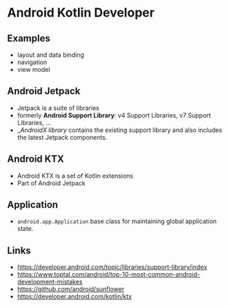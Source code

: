 # Android Kotlin Developer

## Examples
* layout and data binding
* navigation
* view model

## Android Jetpack
* Jetpack is a suite of libraries
* formerly __Android Support Library__: v4 Support Libraries, v7 Support Libraries, ...
* __AndroidX library_ contains the existing support library and also includes the latest Jetpack components. 

## Android KTX
* Android KTX is a set of Kotlin extensions
* Part of Android Jetpack

## Application
* `android.app.Application` base class for maintaining global application state.

## Links
* https://developer.android.com/topic/libraries/support-library/index
* https://www.toptal.com/android/top-10-most-common-android-development-mistakes
* https://github.com/android/sunflower
* https://developer.android.com/kotlin/ktx
